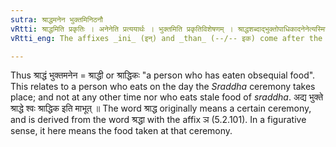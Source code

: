 ```yaml
---
sutra: श्राद्धमनेन भुक्तमिनिठनौ
vRtti: श्राद्धमिति प्रकृतिः । अनेनेति प्रत्ययार्थः । भुक्तमिति प्रकृतिविशेषणम् । श्राद्धशब्दाद्भुक्तोपाधिकादनेनेत्यस्मिन्नर्थे इनिठनौ प्रत्ययौ भवतः ॥
vRtti_eng: The affixes _ini_ (इन्) and _than_ (--/-- इक) come after the word _sraddha_, in the sense of 'this is eaten by him'.

---
```

Thus श्राद्धं भुक्तमनेन = श्राद्धी or श्राद्धिकः "a person who has eaten obsequial food". This relates to a person who eats on the day the _Sraddha_ ceremony takes place; and not at any other time nor who eats stale food of _sraddha_. अद्य भुक्ते श्राद्धे श्वः श्राद्धिक इति माभूत् ॥ The word श्राद्ध originally means a certain ceremony, and is derived from the word श्रद्धा with the affix ञ (5.2.101). In a figurative sense, it here means the food taken at that ceremony.